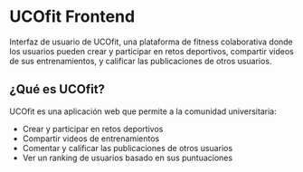 # UCOfit Frontend

Interfaz de usuario de UCOfit, una plataforma de fitness colaborativa donde los usuarios pueden crear y participar en retos deportivos, compartir videos de sus entrenamientos, y calificar las publicaciones de otros usuarios.

## ¿Qué es UCOfit?

UCOfit es una aplicación web que permite a la comunidad universitaria:

- Crear y participar en retos deportivos
- Compartir videos de entrenamientos
- Comentar y calificar las publicaciones de otros usuarios
- Ver un ranking de usuarios basado en sus puntuaciones

